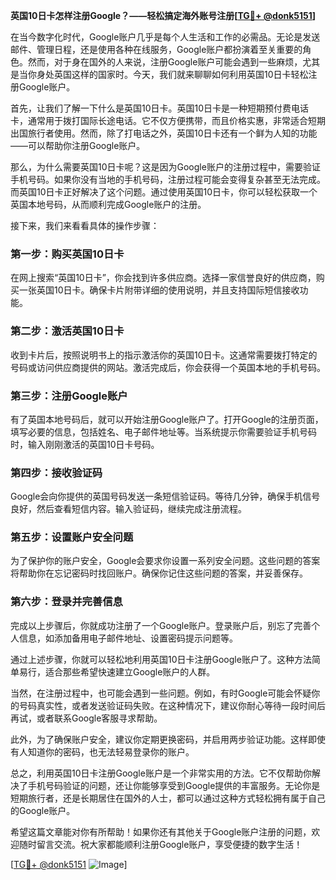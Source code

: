 **英国10日卡怎样注册Google？——轻松搞定海外账号注册[[TG💪+ @donk5151](https://t.me/s/donk5151)]**

在当今数字化时代，Google账户几乎是每个人生活和工作的必需品。无论是发送邮件、管理日程，还是使用各种在线服务，Google账户都扮演着至关重要的角色。然而，对于身在国外的人来说，注册Google账户可能会遇到一些麻烦，尤其是当你身处英国这样的国家时。今天，我们就来聊聊如何利用英国10日卡轻松注册Google账户。

首先，让我们了解一下什么是英国10日卡。英国10日卡是一种短期预付费电话卡，通常用于拨打国际长途电话。它不仅方便携带，而且价格实惠，非常适合短期出国旅行者使用。然而，除了打电话之外，英国10日卡还有一个鲜为人知的功能——可以帮助你注册Google账户。

那么，为什么需要英国10日卡呢？这是因为Google账户的注册过程中，需要验证手机号码。如果你没有当地的手机号码，注册过程可能会变得复杂甚至无法完成。而英国10日卡正好解决了这个问题。通过使用英国10日卡，你可以轻松获取一个英国本地号码，从而顺利完成Google账户的注册。

接下来，我们来看看具体的操作步骤：

### 第一步：购买英国10日卡

在网上搜索“英国10日卡”，你会找到许多供应商。选择一家信誉良好的供应商，购买一张英国10日卡。确保卡片附带详细的使用说明，并且支持国际短信接收功能。

### 第二步：激活英国10日卡

收到卡片后，按照说明书上的指示激活你的英国10日卡。这通常需要拨打特定的号码或访问供应商提供的网站。激活完成后，你会获得一个英国本地的手机号码。

### 第三步：注册Google账户

有了英国本地号码后，就可以开始注册Google账户了。打开Google的注册页面，填写必要的信息，包括姓名、电子邮件地址等。当系统提示你需要验证手机号码时，输入刚刚激活的英国10日卡号码。

### 第四步：接收验证码

Google会向你提供的英国号码发送一条短信验证码。等待几分钟，确保手机信号良好，然后查看短信内容。输入验证码，继续完成注册流程。

### 第五步：设置账户安全问题

为了保护你的账户安全，Google会要求你设置一系列安全问题。这些问题的答案将帮助你在忘记密码时找回账户。确保你记住这些问题的答案，并妥善保存。

### 第六步：登录并完善信息

完成以上步骤后，你就成功注册了一个Google账户。登录账户后，别忘了完善个人信息，如添加备用电子邮件地址、设置密码提示问题等。

通过上述步骤，你就可以轻松地利用英国10日卡注册Google账户了。这种方法简单易行，适合那些希望快速建立Google账户的人群。

当然，在注册过程中，也可能会遇到一些问题。例如，有时Google可能会怀疑你的号码真实性，或者发送验证码失败。在这种情况下，建议你耐心等待一段时间后再试，或者联系Google客服寻求帮助。

此外，为了确保账户安全，建议你定期更换密码，并启用两步验证功能。这样即使有人知道你的密码，也无法轻易登录你的账户。

总之，利用英国10日卡注册Google账户是一个非常实用的方法。它不仅帮助你解决了手机号码验证的问题，还让你能够享受到Google提供的丰富服务。无论你是短期旅行者，还是长期居住在国外的人士，都可以通过这种方式轻松拥有属于自己的Google账户。

希望这篇文章能对你有所帮助！如果你还有其他关于Google账户注册的问题，欢迎随时留言交流。祝大家都能顺利注册Google账户，享受便捷的数字生活！

[[TG💪+ @donk5151](https://t.me/s/donk5151) ![Image](https://i.postimg.cc/rwNCRYN7/Snipaste-2025-04-30-17-27-05.png)]